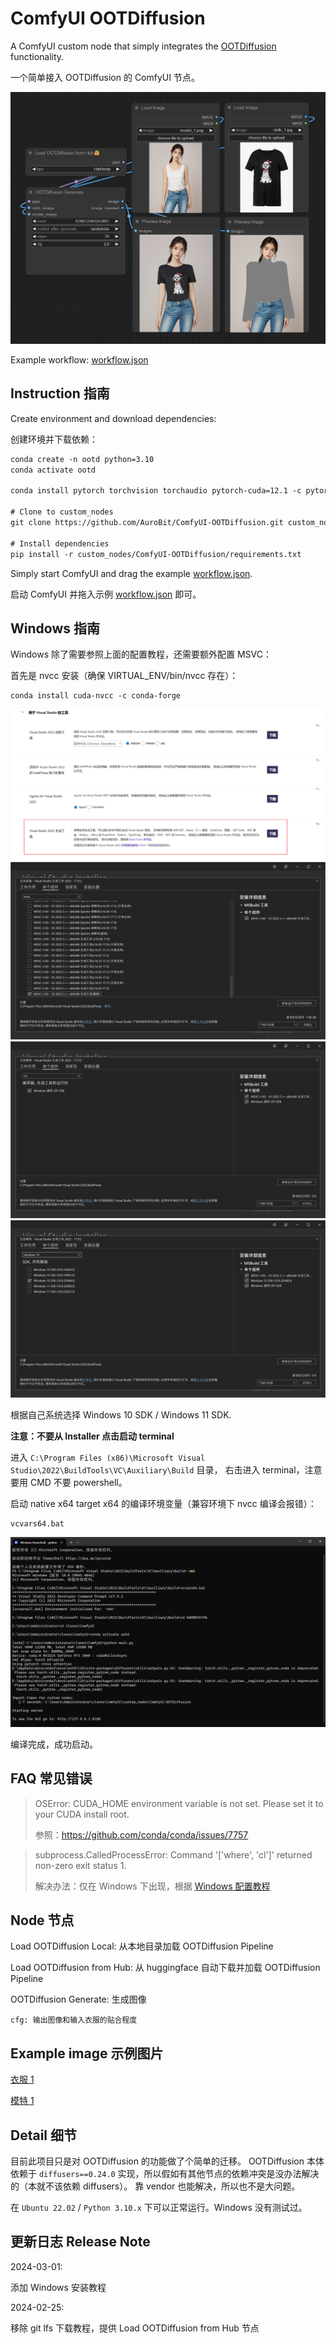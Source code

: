 # ComfyUI OOTDiffusion

A ComfyUI custom node that simply integrates the [OOTDiffusion](https://github.com/levihsu/OOTDiffusion) functionality.

一个简单接入 OOTDiffusion 的 ComfyUI 节点。

![](./assets/graph.png)

Example workflow: [workflow.json](./assets/workflow.json)

## Instruction 指南

Create environment and download dependencies:

创建环境并下载依赖：

```txt
conda create -n ootd python=3.10
conda activate ootd

conda install pytorch torchvision torchaudio pytorch-cuda=12.1 -c pytorch -c nvidia

# Clone to custom_nodes
git clone https://github.com/AuroBit/ComfyUI-OOTDiffusion.git custom_nodes/ComfyUI-OOTDiffusion

# Install dependencies
pip install -r custom_nodes/ComfyUI-OOTDiffusion/requirements.txt
```

Simply start ComfyUI and drag the example [workflow.json](./assets/workflow.json).

启动 ComfyUI 并拖入示例 [workflow.json](./assets/workflow.json) 即可。

## Windows 指南

Windows 除了需要参照上面的配置教程，还需要额外配置 MSVC：

首先是 nvcc 安装（确保 VIRTUAL_ENV/bin/nvcc 存在）：

```
conda install cuda-nvcc -c conda-forge
```

![](./assets/tutorial_windows_install.png)
![](./assets/tutorial_windows_install_1.png)
![](./assets/tutorial_windows_install_2.png)
![](./assets/tutorial_windows_install_3.png)

根据自己系统选择 Windows 10 SDK / Windows 11 SDK.

**注意：不要从 Installer 点击启动 terminal**

进入 `C:\Program Files (x86)\Microsoft Visual Studio\2022\BuildTools\VC\Auxiliary\Build` 目录，
右击进入 terminal，注意要用 CMD 不要 powershell。

启动 native x64 target x64 的编译环境变量（兼容环境下 nvcc 编译会报错）：

```
vcvars64.bat
```

![](./assets/tutorial_windows_install_4.png)

编译完成，成功启动。

## FAQ 常见错误

> OSError: CUDA_HOME environment variable is not set. Please set it to your CUDA install root.
>
> 参照：https://github.com/conda/conda/issues/7757

> subprocess.CalledProcessError: Command '['where', 'cl']' returned non-zero exit status 1.
>
> 解决办法：仅在 Windows 下出现，根据 [Windows 配置教程](#Windows-指南)

## Node 节点

Load OOTDiffusion Local: 从本地目录加载 OOTDiffusion Pipeline

Load OOTDiffusion from Hub: 从 huggingface 自动下载并加载 OOTDiffusion Pipeline

OOTDiffusion Generate: 生成图像

    cfg: 输出图像和输入衣服的贴合程度

## Example image 示例图片

[衣服 1](./assets/cloth_1.jpg)

[模特 1](./assets/model_1.png)

## Detail 细节

目前此项目只是对 OOTDiffusion 的功能做了个简单的迁移。
OOTDiffusion 本体依赖于 `diffusers==0.24.0` 实现，所以假如有其他节点的依赖冲突是没办法解决的（本就不该依赖 diffusers）。
靠 vendor 也能解决，所以也不是大问题。

在 `Ubuntu 22.02` / `Python 3.10.x` 下可以正常运行。Windows 没有测试过。

## 更新日志 Release Note

2024-03-01:

添加 Windows 安装教程

2024-02-25:

移除 git lfs 下载教程，提供 Load OOTDiffusion from Hub 节点
